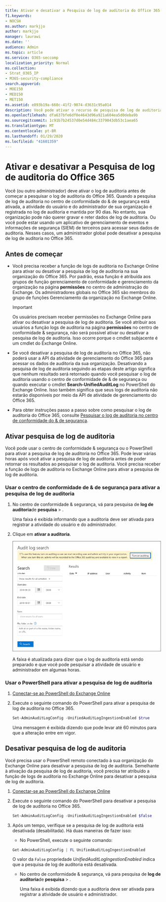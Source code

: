 ```yaml
---
title: Ativar e desativar a Pesquisa de log de auditoria do Office 365
f1.keywords:
- NOCSH
ms.author: markjjo
author: markjjo
manager: laurawi
ms.date: ''
audience: Admin
ms.topic: article
ms.service: O365-seccomp
localization_priority: Normal
ms.collection:
- Strat_O365_IP
- M365-security-compliance
search.appverid:
- MOE150
- MED150
- MET150
ms.assetid: e893b19a-660c-41f2-9074-d3631c95a014
description: Você pode ativar o recurso de pesquisa de log de auditoria no centro de conformidade de & de segurança. Se você mudar de ideia, poderá desativar se estiver desligado a qualquer momento. Quando a pesquisa de log de auditoria está desativada, os administradores não podem pesquisar o log de auditoria do Office 365 para atividades de usuário e administrador em sua organização.
ms.openlocfilehash: dfa637bfe6df0e4643d96a921a604ea5d0deba9b
ms.sourcegitcommit: 1c91b7b24537d0e54d484c3379043db53c1aea65
ms.translationtype: MT
ms.contentlocale: pt-BR
ms.lasthandoff: 01/29/2020
ms.locfileid: "41601359"
---
```

# <a name="turn-office-365-audit-log-search-on-or-off"></a>Ativar e desativar a Pesquisa de log de auditoria do Office 365

Você (ou outro administrador) deve ativar o log de auditoria antes de começar a pesquisar o log de auditoria do Office 365. Quando a pesquisa de log de auditoria no centro de conformidade do & de segurança está ativada, a atividade do usuário e do administrador de sua organização é registrada no log de auditoria e mantida por 90 dias. No entanto, sua organização pode não querer gravar e reter dados de log de auditoria. Ou você pode estar usando um aplicativo de gerenciamento de eventos e informações de segurança (SIEM) de terceiros para acessar seus dados de auditoria. Nesses casos, um administrador global pode desativar a pesquisa de log de auditoria no Office 365.
  
## <a name="before-you-begin"></a>Antes de começar

- Você precisa receber a função de logs de auditoria no Exchange Online para ativar ou desativar a pesquisa de log de auditoria na sua organização do Office 365. Por padrão, essa função é atribuída aos grupos de função gerenciamento de conformidade e gerenciamento da organização na página **permissões** no centro de administração do Exchange. Os administradores globais no Office 365 são membros do grupo de funções Gerenciamento da organização no Exchange Online. 
    
    > [!IMPORTANT]
    > Os usuários precisam receber permissões no Exchange Online para ativar ou desativar a pesquisa de log de auditoria. Se você atribuir aos usuários a função logs de auditoria na página **permissões** no centro de conformidade & segurança, não será possível ativar ou desativar a pesquisa de log de auditoria. Isso ocorre porque o cmdlet subjacente é um cmdlet do Exchange Online. 
  
- Se você desativar a pesquisa de log de auditoria no Office 365, não poderá usar a API da atividade de gerenciamento do Office 365 para acessar os dados de auditoria da sua organização. Desativando a pesquisa de log de auditoria seguindo as etapas deste artigo significa que nenhum resultado será retornado quando você pesquisar o log de auditoria usando o centro de conformidade de & de segurança ou quando executar o cmdlet **Search-UnifiedAuditLog** no PowerShell do Exchange Online. Isso também significa que seus logs de auditoria não estarão disponíveis por meio da API de atividade de gerenciamento do Office 365.  
    
- Para obter instruções passo a passo sobre como pesquisar o log de auditoria do Office 365, consulte [Pesquisar o log de auditoria no centro de conformidade do & de segurança](search-the-audit-log-in-security-and-compliance.md).
    
## <a name="turn-on-audit-log-search"></a>Ativar pesquisa de log de auditoria

Você pode usar o centro de conformidade & segurança ou o PowerShell para ativar a pesquisa de log de auditoria no Office 365. Pode levar várias horas após você ativar a pesquisa de log de auditoria antes de poder retornar os resultados ao pesquisar o log de auditoria. Você precisa receber a função de logs de auditoria no Exchange Online para ativar a pesquisa de log de auditoria.
  
### <a name="use-the-security--compliance-center-to-turn-on-audit-log-search"></a>Usar o centro de conformidade de & de segurança para ativar a pesquisa de log de auditoria

1. No centro de conformidade & segurança, vá para pesquisa de **log de auditoria**de **pesquisa** \> .
    
   Uma faixa é exibida informando que a auditoria deve ser ativada para registrar a atividade do usuário e do administrador.

2. Clique em **ativar a auditoria**.
    
    ![Clique em ativar auditoria](media/39a9d35f-88d0-4bbe-a962-0be2f838e2bf.png)
  
    A faixa é atualizada para dizer que o log de auditoria está sendo preparado e que você pode pesquisar a atividade de usuário e administrador em algumas horas.
    
### <a name="use-powershell-to-turn-on-audit-log-search"></a>Usar o PowerShell para ativar a pesquisa de log de auditoria

1. [Conectar-se ao PowerShell do Exchange Online ](https://go.microsoft.com/fwlink/p/?LinkID=396554)
    
2. Execute o seguinte comando do PowerShell para ativar a pesquisa de log de auditoria no Office 365.
    
    ```powershell
    Set-AdminAuditLogConfig -UnifiedAuditLogIngestionEnabled $true
    ```

    Uma mensagem é exibida dizendo que pode levar até 60 minutos para que a alteração entre em vigor.
  
## <a name="turn-off-audit-log-search"></a>Desativar pesquisa de log de auditoria

Você precisa usar o PowerShell remoto conectado à sua organização do Exchange Online para desativar a pesquisa de log de auditoria. Semelhante à ativação da pesquisa de log de auditoria, você precisa ter atribuído a função de logs de auditoria no Exchange Online para desativar a pesquisa de log de auditoria.
  
1. [Conectar-se ao PowerShell do Exchange Online ](https://go.microsoft.com/fwlink/p/?LinkID=396554)
    
2. Execute o seguinte comando do PowerShell para desativar a pesquisa de log de auditoria no Office 365.
    
    ```powershell
    Set-AdminAuditLogConfig -UnifiedAuditLogIngestionEnabled $false
    ```

3. Após um tempo, verifique se a pesquisa de log de auditoria está desativada (desabilitada). Há duas maneiras de fazer isso:
    
    - No PowerShell, execute o seguinte comando:

    ```powershell
    Get-AdminAuditLogConfig | FL UnifiedAuditLogIngestionEnabled
    ```

      O valor da `False` propriedade _UnifiedAuditLogIngestionEnabled_ indica que a pesquisa de log de auditoria está desativada. 
    
    - No centro de conformidade & segurança, vá para pesquisa de **log de auditoria**de **pesquisa** \> .
    
      Uma faixa é exibida dizendo que a auditoria deve ser ativada para registrar a atividade de usuário e administrador.
